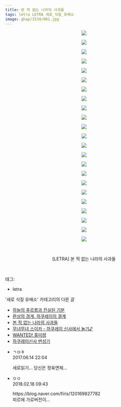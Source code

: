 ```yaml
---
title: 본 적 없는 나라의 사과들
tags: letra LETRA 세로_식질_유배소
image: ghap/1534/001.jpg
---
```

<div class="article">
<p style="text-align: center; clear: none; float: none;"><img src="{{ site.nasurl }}/ghap/1534/001.jpg"/></p>
<p style="text-align: center; clear: none; float: none;"><img src="{{ site.nasurl }}/ghap/1534/002.jpg"/></p>
<p style="text-align: center; clear: none; float: none;"><img src="{{ site.nasurl }}/ghap/1534/003.jpg"/></p>
<p style="text-align: center; clear: none; float: none;"><img src="{{ site.nasurl }}/ghap/1534/004.jpg"/></p>
<p style="text-align: center; clear: none; float: none;"><img src="{{ site.nasurl }}/ghap/1534/005.jpg"/></p>
<p style="text-align: center; clear: none; float: none;"><img src="{{ site.nasurl }}/ghap/1534/006.jpg"/></p>
<p style="text-align: center; clear: none; float: none;"><img src="{{ site.nasurl }}/ghap/1534/007.jpg"/></p>
<p style="text-align: center; clear: none; float: none;"><img src="{{ site.nasurl }}/ghap/1534/008.jpg"/></p>
<p style="text-align: center; clear: none; float: none;"><img src="{{ site.nasurl }}/ghap/1534/009.jpg"/></p>
<p style="text-align: center; clear: none; float: none;"><img src="{{ site.nasurl }}/ghap/1534/010.jpg"/></p>
<p style="text-align: center; clear: none; float: none;"><img src="{{ site.nasurl }}/ghap/1534/011.jpg"/></p>
<p style="text-align: center; clear: none; float: none;"><img src="{{ site.nasurl }}/ghap/1534/012.jpg"/></p>
<p style="text-align: center; clear: none; float: none;"><img src="{{ site.nasurl }}/ghap/1534/013.jpg"/></p>
<p style="text-align: center; clear: none; float: none;"><img src="{{ site.nasurl }}/ghap/1534/014.jpg"/></p>
<p style="text-align: center; clear: none; float: none;"><img src="{{ site.nasurl }}/ghap/1534/015.jpg"/></p>
<p style="text-align: center; clear: none; float: none;"><img src="{{ site.nasurl }}/ghap/1534/016.jpg"/></p>
<p style="text-align: center; clear: none; float: none;"><img src="{{ site.nasurl }}/ghap/1534/017.jpg"/></p>
<p style="text-align: center; clear: none; float: none;"><img src="{{ site.nasurl }}/ghap/1534/018.jpg"/></p>
<p style="text-align: center; clear: none; float: none;"><img src="{{ site.nasurl }}/ghap/1534/019.jpg"/></p>
<p style="text-align: center; clear: none; float: none;"><img src="{{ site.nasurl }}/ghap/1534/020.jpg"/></p>
<p style="text-align: center; clear: none; float: none;"><img src="{{ site.nasurl }}/ghap/1534/021.jpg"/></p>
<p style="text-align: center; clear: none; float: none;"><img src="{{ site.nasurl }}/ghap/1534/022.jpg"/></p>
<p style="text-align: center; clear: none; float: none;"><img src="{{ site.nasurl }}/ghap/1534/023.jpg"/></p>
<p style="text-align: center; clear: none; float: none;"><br/></p>
<p style="text-align: center; clear: none; float: none;">[LETRA] 본 적 없는 나라의 사과들</p>
<p><br/></p>
</div><div class="tagTrail">
<p>태그: </p>
<ul>
<li>letra</li>
</ul>
</div><div class="another">
<p>'세로 식질 유배소' 카테고리의 다른 글</p>
<ul>
<li><a href="/2016-08-16-ghap_1619">하늘의 푸르름과 진실된 기분</a></li>
<li><a href="/2016-08-15-ghap_1589">환상의 경계, 하쿠레이의 결계</a></li>
<li><a href="/2016-08-12-ghap_1534">본 적 없는 나라의 사과들</a></li>
<li><a href="/2016-08-12-ghap_1518">무녀무녀 스이카 - 하쿠레이 신사에서 놀기♪</a></li>
<li><a href="/2016-08-11-ghap_1499">WANTED! 홍미령</a></li>
<li><a href="/2016-08-11-ghap_1484">하쿠레이신사 번성기</a></li>
</ul>
</div><div class="cb_module cb_fluid">
<div class="cb_wrt cb_profile">
<div class="comment">
<ul>
<li class="cb_thumb_off" id="comment15013579">
<div class="cb_comment_area">
<div class="cb_info_area">
<div class="cb_section">
<span class="cb_nick_name">ㄱㅁㅎ</span>
</div>
<div class="cb_section">
<span class="cb_date">2017.06.14 22:04 </span>
</div>
</div>
<div class="cb_dsc_comment">
<p class="cb_dsc">
											세로읽기... 당신은 정육면체...
										</p>
</div>
</div></li>
<li class="cb_thumb_off" id="comment15202042">
<div class="cb_comment_area">
<div class="cb_info_area">
<div class="cb_section">
<span class="cb_nick_name">ㅇㅇ</span>
</div>
<div class="cb_section">
<span class="cb_date">2018.02.18 09:43 </span>
</div>
</div>
<div class="cb_dsc_comment">
<p class="cb_dsc">
											https://blog.naver.com/firis/120169827782<br/>
피르에 가로버전이...
										</p>
</div>
</div></li>
</ul>
</div>
</div><!-- commentList close -->
</div>